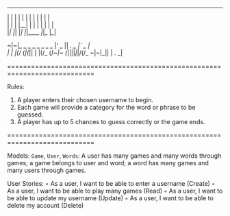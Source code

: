_______  ______   ______ _____ _______ 
  | |   | |  | | | |      | |    | |   
  | |   | |__| | | |      | |    | |   
  |_|   |_|  |_| |_|____ _|_|_   |_|  
                                        
~|~|_  _    _  _  _ _  _    _  |'   _ ||    _.   _    |`    _  |  
 | | |(/_  (_|(_|| | |(/_  (_)~|~  (_||||_|_\|\/(/_  ~|~|_|| | . 
            _| 

============================================================================

Rules:

1. A player enters their chosen username to begin. 
2. Each game will provide a category for the word or phrase to be guessed.
3. A player has up to 5 chances to guess correctly or the game ends.

============================================================================

Models:
`Game`, `User`, `Words`: A user has many games and many words through games; a game belongs to user and word; a word has many games and many users through games.

User Stories:
◦ As a user, I want to be able to enter a username (Create)
◦ As a user, I want to be able to play many games (Read)
◦ As a user, I want to be able to update my username (Update)
◦ As a user, I want to be able to delete my account (Delete)